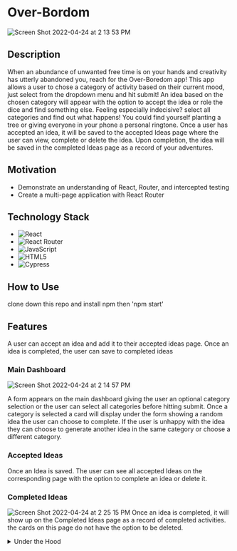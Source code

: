 

# Over-Bordom
![Screen Shot 2022-04-24 at 2 13 53 PM](https://user-images.githubusercontent.com/48331256/164994824-d752cf8f-2253-423a-aff6-4ab18b22230b.png)



## Description

When an abundance of unwanted free time is on your hands and creativity has utterly abandoned you, reach for the Over-Boredom app! This app allows a user to chose a category of activity based on their current mood, just select from the dropdown menu and hit submit! An idea based on the chosen category will appear with the option to accept the idea or role the dice and find something else. Feeling especially indecisive? select all categories and find out what happens! You could find yourself planting a tree or giving everyone in your phone a personal ringtone. Once a user has accepted an idea, it will be saved to the accepted Ideas page where the user can view, complete or delete the idea. Upon completion, the idea will be saved in the completed Ideas page as a record of your adventures.

## Motivation
- Demonstrate an understanding of React, Router, and intercepted testing
- Create a multi-page application with React Router

## Technology Stack
- ![React](https://img.shields.io/badge/react-%2320232a.svg?style=for-the-badge&logo=react&logoColor=%2361DAFB)
- ![React Router](https://img.shields.io/badge/React_Router-CA4245?style=for-the-badge&logo=react-router&logoColor=white)
- ![JavaScript](https://img.shields.io/badge/javascript-%23323330.svg?style=for-the-badge&logo=javascript&logoColor=%23F7DF1E)
- ![HTML5](https://img.shields.io/badge/html5-%23E34F26.svg?style=for-the-badge&logo=html5&logoColor=white)
- ![Cypress](https://img.shields.io/badge/-cypress-%23E5E5E5?style=for-the-badge&logo=cypress&logoColor=058a5e)

## How to Use
clone down this repo and install npm
then 'npm start'

## Features
A user can accept an idea and add it to their accepted ideas page. Once an idea is completed, the user can save to completed ideas
### Main Dashboard
![Screen Shot 2022-04-24 at 2 14 57 PM](https://user-images.githubusercontent.com/48331256/164994865-0d8c72de-61c7-4aaa-ae44-18b7f8ab5792.png)

A form appears on the main dashboard giving the user an optional category selection or the user can select all categories
before hitting submit. Once a category is selected a card will display under the form showing a random idea the user can choose to complete. If the user is unhappy with the idea they can choose to generate another idea in the same category or 
choose a different category.


### Accepted Ideas
Once an Idea is saved. The user can see all accepted Ideas on the corresponding page with the option to complete an idea
or delete it. 

### Completed Ideas
![Screen Shot 2022-04-24 at 2 25 15 PM](https://user-images.githubusercontent.com/48331256/164995151-119db0d8-c744-40d1-8728-91812b03774b.png)
Once an idea is completed, it will show up on the Completed Ideas page as a record of completed activities. the cards on this page do not have the option to be deleted.

<details>
  <summary>Under the Hood</summary>
  an idea retrieved using the fetch API and on 'submit'
</br>

### Testing

Rec-Me is fully end-to-end tested with Cypress. URLs are tested and network requests are stubbed.
